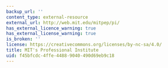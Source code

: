 ```yaml
---
backup_url: ''
content_type: external-resource
external_url: http://web.mit.edu/mitpep/pi/
has_external_licence_warning: true
has_external_license_warning: true
is_broken: ''
license: https://creativecommons.org/licenses/by-nc-sa/4.0/
title: MIT's Professional Institute
uid: f45bfcdc-4ffe-4488-9040-490d69eb9c18
---
```

